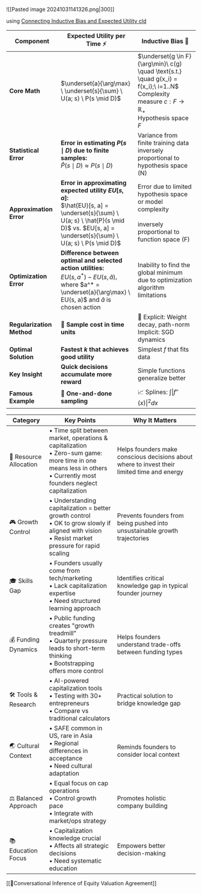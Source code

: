 
![[Pasted image 20241031141326.png|300]]

using [Connecting Inductive Bias and Expected Utility cld](https://claude.ai/chat/ea1655e0-aadf-4b56-9fd1-aec618b13d6b)  

| Component                 | Expected Utility per Time ⚡                                                                                                                                                                | Inductive Bias 🧠                                                                                                                                                   |
| ------------------------- | ------------------------------------------------------------------------------------------------------------------------------------------------------------------------------------------ | ------------------------------------------------------------------------------------------------------------------------------------------------------------------- |
| **Core Math**             | $\underset{a}{\arg\max} \ \underset{s}{\sum} \ U(a; s) \ P(s \mid D)$                                                                                                                      | $\underset{g \in F}{\arg\min}\ c(g) \quad \text{s.t.} \quad g(x_i) = f(x_i);\ i=1..N$<br>Complexity measure $c: F \rightarrow \mathbb{R}_+$<br>Hypothesis space $F$ |
| **Statistical Error**     | **Error in estimating $P(s \mid D)$ due to finite samples:**<br>$\hat{P}(s \mid D) \approx P(s \mid D)$                                                                                    | Variance from finite training data <br>inversely proportional to hypothesis space (N)                                                                               |
| **Approximation Error**   | **Error in approximating expected utility $EU[s, a]$:**<br>$\hat{EU}[s, a] = \underset{s}{\sum} \ U(a; s) \ \hat{P}(s \mid D)$ vs. $EU[s, a] = \underset{s}{\sum} \ U(a; s) \ P(s \mid D)$ | Error due to limited hypothesis space or model complexity<br><br>inversely proportional to function space (F)                                                       |
| **Optimization Error**    | **Difference between optimal and selected action utilities:**<br>$EU(s, a^*) - EU(s, \hat{a})$, where $a^* = \underset{a}{\arg\max} \ EU(s, a)$ and $\hat{a}$ is chosen action             | Inability to find the global minimum due to optimization algorithm limitations                                                                                      |
| **Regularization Method** | 🎲 **Sample cost in time units**                                                                                                                                                           | 🔧 Explicit: Weight decay, path-norm<br>Implicit: SGD dynamics                                                                                                      |
| **Optimal Solution**      | **Fastest $k$ that achieves good utility**                                                                                                                                                 | Simplest $f$ that fits data                                                                                                                                         |
| **Key Insight**           | **Quick decisions accumulate more reward**                                                                                                                                                 | Simple functions generalize better                                                                                                                                  |
| **Famous Example**        | 🎲 **One-and-done sampling**                                                                                                                                                               | 📈 Splines: $\int \|f''(x)\|^2 dx$                                                                                                                                  |



| Category               | Key Points                                                                                                                                                             | Why It Matters                                                                              |
| ---------------------- | ---------------------------------------------------------------------------------------------------------------------------------------------------------------------- | ------------------------------------------------------------------------------------------- |
| 🔄 Resource Allocation | • Time split between market, operations & capitalization<br>• Zero-sum game: more time in one means less in others<br>• Currently most founders neglect capitalization | Helps founders make conscious decisions about where to invest their limited time and energy |
| 🎮 Growth Control      | • Understanding capitalization = better growth control<br>• OK to grow slowly if aligned with vision<br>• Resist market pressure for rapid scaling                     | Prevents founders from being pushed into unsustainable growth trajectories                  |
| 🎓 Skills Gap          | • Founders usually come from tech/marketing<br>• Lack capitalization expertise<br>• Need structured learning approach                                                  | Identifies critical knowledge gap in typical founder journey                                |
| 💰 Funding Dynamics    | • Public funding creates "growth treadmill"<br>• Quarterly pressure leads to short-term thinking<br>• Bootstrapping offers more control                                | Helps founders understand trade-offs between funding types                                  |
| 🛠️ Tools & Research   | • AI-powered capitalization tools<br>• Testing with 30+ entrepreneurs<br>• Compare vs traditional calculators                                                          | Practical solution to bridge knowledge gap                                                  |
| 🌏 Cultural Context    | • SAFE common in US, rare in Asia<br>• Regional differences in acceptance<br>• Need cultural adaptation                                                                | Reminds founders to consider local context                                                  |
| ⚖️ Balanced Approach   | • Equal focus on cap operations<br>• Control growth pace<br>• Integrate with market/ops strategy                                                                       | Promotes holistic company building                                                          |
| 📚 Education Focus     | • Capitalization knowledge crucial<br>• Affects all strategic decisions<br>• Need systematic education                                                                 | Empowers better decision-making                                                             |
[[📝Conversational Inference of Equity Valuation Agreement]]